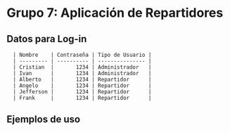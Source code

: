 # Grupo 7: Aplicación de Repartidores

## Datos para Log-in


      | Nombre    | Contraseña | Tipo de Usuario |
      | --------- | ---------- | --------------- |
      | Cristian  |       1234 | Administrador   |
      | Ivan      |       1234 | Administrador   |
      | Alberto   |       1234 | Repartidor      |
      | Angelo    |       1234 | Repartidor      |
      | Jefferson |       1234 | Repartidor      |
      | Frank     |       1234 | Repartidor      |

## Ejemplos de uso





